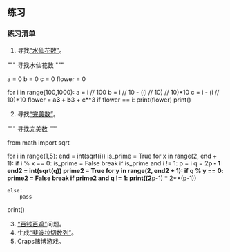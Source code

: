 ## 练习

### 练习清单

1. 寻找[“水仙花数”](https://baike.baidu.com/item/%E6%B0%B4%E4%BB%99%E8%8A%B1%E6%95%B0)。

"""
寻找水仙花数
"""

a = 0
b = 0
c = 0
flower = 0

for i in range(100,1000):
    a = i // 100
    b = i // 10 - ((i // 10) // 10)*10
    c = i - (i // 10)*10
    flower = a**3 + b**3 + c**3
    if flower == i:
        print(flower)
print()

2. 寻找[“完美数”](https://baike.baidu.com/item/%E5%AE%8C%E5%85%A8%E6%95%B0/370913)。

"""
寻找完美数
"""

from math import sqrt

for i in range(1,5):
    end = int(sqrt(i))
    is_prime = True
    for x in range(2, end + 1):
        if i % x == 0:
            is_prime = False
            break
    if is_prime and i != 1:
        p = i
        q = 2**p - 1
        end2 = int(sqrt(q))
        prime2 = True
        for y in range(2, end2 + 1):
            if q % y == 0:
                prime2 = False
                break
            if prime2 and q != 1:
                print((2**p-1) * 2**(p-1))
        
    else:
        pass
print()

3. [“百钱百鸡”](https://baike.baidu.com/item/%E7%99%BE%E9%B8%A1%E7%99%BE%E9%92%B1/5857320)问题。
4. 生成[“斐波拉切数列”](https://baike.baidu.com/item/%E6%96%90%E6%B3%A2%E9%82%A3%E5%A5%91%E6%95%B0%E5%88%97/99145)。
5. Craps赌博游戏。
